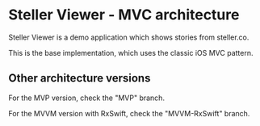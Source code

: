 # Steller Viewer - MVC architecture

Steller Viewer is a demo application which shows stories from steller.co.

This is the base implementation, which uses the classic iOS MVC pattern.

## Other architecture versions

For the MVP version, check the "MVP" branch.

For the MVVM version with RxSwift, check the "MVVM-RxSwift" branch.
